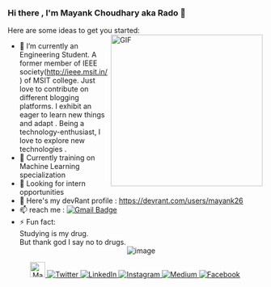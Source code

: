 ### Hi there , I'm Mayank Choudhary aka Rado 👋

Here are some ideas to get you started:
<img align="right" alt="GIF" height="300px" src="https://media.giphy.com/media/du3J3cXyzhj75IOgvA/giphy.gif" />
- 🔭 I’m currently an Engineering Student. A former member of IEEE society(http://ieee.msit.in/) of MSIT college. Just love to contribute on different blogging platforms. I exhibit an eager to learn new things and adapt . Being a technology-enthusiast, I love to explore new technologies .
- 🌱 Currently training on Machine Learning specialization
- 👯 Looking for intern opportunities
- 💬 Here's my devRant profile : https://devrant.com/users/mayank26
- 📫 reach me :
[![Gmail Badge](https://img.shields.io/badge/-mayank-c14438?style=social&logo=Gmail&logoColor=red&link=mailto:chaudhary.mayank26@gmail.com)](mailto:chaudhary.mayank26@gmail.com) 
- ⚡ Fun fact: 
        <br>    Studying is my drug.
     <br>  But thank god I say no to drugs.<div align='center'>
![image](https://github.com/saadeghi/saadeghi/blob/master/dino.gif)
<p align="center">
  <a href="https://dev.to/mayankchaudhary26">
  <img src="https://d2fltix0v2e0sb.cloudfront.net/dev-badge.svg" alt="Mayank Choudhary's DEV Profile" height="30" width="30">
   </a>
  <a href="https://twitter.com/rado_mayank" target="_blank">
    <img src="https://img.shields.io/badge/twitter-%231DA1F2.svg?&style=for-the-badge&logo=twitter&logoColor=white&color=071A2C" alt="Twitter"/>
  </a>
  <a href="https://www.linkedin.com/in/mayank-choudhary-0209a3175/" target="_blank">
    <img src="https://img.shields.io/badge/linkedin-%230077B5.svg?&style=for-the-badge&logo=linkedin&logoColor=white&color=071A2C" alt="LinkedIn"/>
  </a>
  <a href="https://instagram.com/rado_mayank" target="_blank">
    <img src="https://img.shields.io/badge/instagram-%23E4405F.svg?&style=for-the-badge&logo=instagram&logoColor=white&color=071A2C" alt="Instagram"/>
  </a>
  <a href="https://medium.com/@chaudhary.mayank26" target="_blank">
    <img src="https://img.shields.io/badge/medium-%2312100E.svg?&style=for-the-badge&logo=medium&logoColor=white&color=071A2C" alt="Medium"/>
  </a>
  <a href="https://www.facebook.com/rado.mayank/" target="_blank">
    <img src="https://img.shields.io/badge/facebook-%231877F2.svg?&style=for-the-badge&logo=facebook&logoColor=white&color=071A2C" alt="Facebook"/>
  </a>
</p>


<!--
**mayankchaudhary26/mayankchaudhary26** is a ✨ _special_ ✨ repository because its `README.md` (this file) appears on your GitHub profile.


